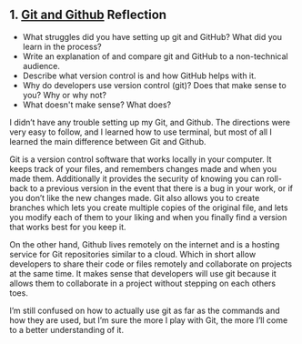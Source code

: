 ## 1. [Git and Github](1_get_started/readme.md) Reflection

* What struggles did you have setting up git and GitHub? What did you learn in the process?
* Write an explanation of and compare git and GitHub to a non-technical audience. 
* Describe what version control is and how GitHub helps with it.
* Why do developers use version control (git)? Does that make sense to you? Why or why not?
* What doesn't make sense? What does?

I didn’t have any trouble setting up my Git, and Github. The directions were very easy to follow, and I learned how to use terminal, but most of all I learned the main difference between Git and Github.

Git is a version control software that works locally in your computer. It keeps track of your files, and remembers changes made and when you made them. Additionally it provides the security of knowing you can roll-back to a previous version in the event that there is a bug in your work, or if you don’t like the new changes made. Git also allows you to create branches which lets you create multiple copies of the original file, and lets you modify each of them to your liking and when you finally find a version that works best for you keep it.

On the other hand, Github lives remotely  on the internet and is a hosting service for Git repositories similar to a cloud. Which in short allow developers to share their code or files remotely and collaborate on projects at the same time. It makes sense that developers will use git because it allows them to collaborate in a project without stepping on each others toes.

I’m still confused on how to actually use git as far as the commands and how they are used, but I’m sure the more I play with Git, the more I’ll come to a better understanding of it.
